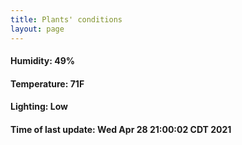 ```yaml
---
title: Plants' conditions
layout: page
---
```



#### Humidity: 49%
#### Temperature: 71F
#### Lighting: Low
#### Time of last update: Wed Apr 28 21:00:02 CDT 2021
